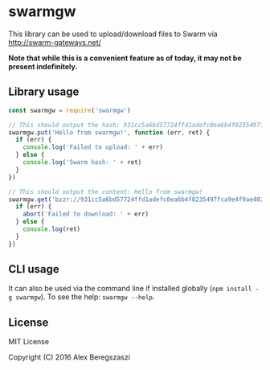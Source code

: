# swarmgw

This library can be used to upload/download files to Swarm via http://swarm-gateways.net/

**Note that while this is a convenient feature as of today, it may not be present indefinitely.**

## Library usage

```js
const swarmgw = require('swarmgw')

// This should output the hash: 931cc5a6bd57724ffd1adefc0ea6b4f0235497fca9e4f9ae4029476bcb51a8c6
swarmgw.put('Hello from swarmgw!', function (err, ret) {
  if (err) {
    console.log('Failed to upload: ' + err)
  } else {
    console.log('Swarm hash: ' + ret)
  }
})

// This should output the content: Hello from swarmgw!
swarmgw.get('bzzr://931cc5a6bd57724ffd1adefc0ea6b4f0235497fca9e4f9ae4029476bcb51a8c6', function (err, ret) {
  if (err) {
    abort('Failed to download: ' + err)
  } else {
    console.log(ret)
  }
})
```

## CLI usage

It can also be used via the command line if installed globally (`npm install -g swarmgw`). To see the help: `swarmgw --help`.

## License

MIT License

Copyright (C) 2016 Alex Beregszaszi
